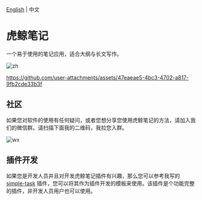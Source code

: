 [English](README.md) | 中文

# 虎鲸笔记

一个易于使用的笔记应用，适合大纲与长文写作。

![zh](https://github.com/user-attachments/assets/761ff0f6-a4c2-4420-9c3f-4c4028c50937)

https://github.com/user-attachments/assets/47eaeae5-4bc3-4702-a817-9fb2cde33b3f

## 社区

如果您对软件的使用有任何疑问，或者您想分享您使用虎鲸笔记的方法，请加入我们的微信群。请扫描下面我的二维码，我拉您入群。

![wx](https://github.com/user-attachments/assets/340d879d-b812-40f9-adfe-925b4dc875ab)

## 插件开发

如果您是开发人员并且对开发虎鲸笔记插件有兴趣，那么您可以参考我写的 [simple-task](https://github.com/sethyuan/orca-simple-task) 插件，您可以将其作为插件开发的模板来使用。该插件是个功能完整的插件，非开发人员用户也可以使用。
